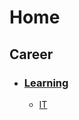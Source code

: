 # Home

## Career

- ### [Learning](Career/Learning/.readme)
	- [IT](Career/Learning/IT/Backend/.readme.md)
